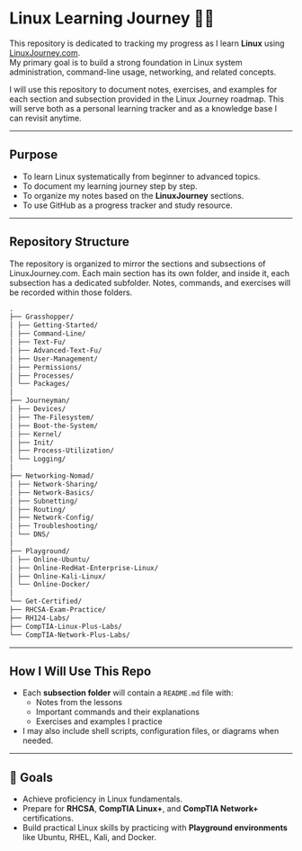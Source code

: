 # Linux Learning Journey 🚀🐧

This repository is dedicated to tracking my progress as I learn **Linux** using [LinuxJourney.com](https://linuxjourney.com).  
My primary goal is to build a strong foundation in Linux system administration, command-line usage, networking, and related concepts.

I will use this repository to document notes, exercises, and examples for each section and subsection provided in the Linux Journey roadmap. This will serve both as a personal learning tracker and as a knowledge base I can revisit anytime.

---

## Purpose

- To learn Linux systematically from beginner to advanced topics.
- To document my learning journey step by step.
- To organize my notes based on the **LinuxJourney** sections.
- To use GitHub as a progress tracker and study resource.

---

## Repository Structure

The repository is organized to mirror the sections and subsections of LinuxJourney.com. Each main section has its own folder, and inside it, each subsection has a dedicated subfolder. Notes, commands, and exercises will be recorded within those folders.

```markdown
.
├── Grasshopper/
│ ├── Getting-Started/
│ ├── Command-Line/
│ ├── Text-Fu/
│ ├── Advanced-Text-Fu/
│ ├── User-Management/
│ ├── Permissions/
│ ├── Processes/
│ └── Packages/
│
├── Journeyman/
│ ├── Devices/
│ ├── The-Filesystem/
│ ├── Boot-the-System/
│ ├── Kernel/
│ ├── Init/
│ ├── Process-Utilization/
│ └── Logging/
│
├── Networking-Nomad/
│ ├── Network-Sharing/
│ ├── Network-Basics/
│ ├── Subnetting/
│ ├── Routing/
│ ├── Network-Config/
│ ├── Troubleshooting/
│ └── DNS/
│
├── Playground/
│ ├── Online-Ubuntu/
│ ├── Online-RedHat-Enterprise-Linux/
│ ├── Online-Kali-Linux/
│ └── Online-Docker/
│
└── Get-Certified/
├── RHCSA-Exam-Practice/
├── RH124-Labs/
├── CompTIA-Linux-Plus-Labs/
└── CompTIA-Network-Plus-Labs/
```

---

## How I Will Use This Repo

- Each **subsection folder** will contain a `README.md` file with:
  - Notes from the lessons
  - Important commands and their explanations
  - Exercises and examples I practice
- I may also include shell scripts, configuration files, or diagrams when needed.

---

## 📌 Goals

- Achieve proficiency in Linux fundamentals.
- Prepare for **RHCSA**, **CompTIA Linux+**, and **CompTIA Network+** certifications.
- Build practical Linux skills by practicing with **Playground environments** like Ubuntu, RHEL, Kali, and Docker.
